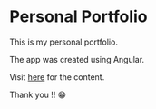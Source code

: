 # Personal Portfolio

This is my personal portfolio. 

The app was created using Angular.

Visit [here](https://pandeysusan123.com.np/) for the content.

Thank you !! 😁

